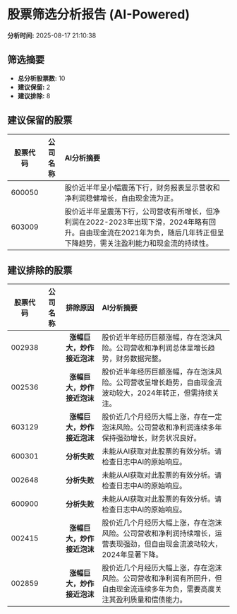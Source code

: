 # 股票筛选分析报告 (AI-Powered)

**分析时间:** 2025-08-17 21:10:38

## 筛选摘要

- **总分析股票数:** 10
- **建议保留:** 2
- **建议排除:** 8

## 建议保留的股票

| 股票代码 | 公司名称 | AI分析摘要 |
|:---:|:---:|:---|
| 600050 |  | 股价近半年呈小幅震荡下行，财务报表显示营收和净利润稳健增长，自由现金流为正。 |
| 603009 |  | 股价近半年呈震荡下行，公司营收有所增长，但净利润在2022-2023年出现下滑，2024年略有回升。自由现金流在2021年为负，随后几年转正但呈下降趋势，需关注盈利能力和现金流的持续性。 |

## 建议排除的股票

| 股票代码 | 公司名称 | 排除原因 | AI分析摘要 |
|:---:|:---:|:---:|:---|
| 002938 |  | **涨幅巨大，炒作接近泡沫** | 股价近半年经历巨额涨幅，存在泡沫风险。公司营收和净利润总体呈增长趋势，财务数据完整。 |
| 002536 |  | **涨幅巨大，炒作接近泡沫** | 股价近半年经历巨额涨幅，存在泡沫风险。公司营收呈增长趋势，自由现金流波动较大，2024年转正，但需持续关注。 |
| 603129 |  | **涨幅巨大，炒作接近泡沫** | 股价近几个月经历大幅上涨，存在一定泡沫风险。公司营收和净利润连续多年保持强劲增长，财务状况良好。 |
| 600301 |  | **分析失败** | 未能从AI获取对此股票的有效分析。请检查日志中AI的原始响应。 |
| 002648 |  | **分析失败** | 未能从AI获取对此股票的有效分析。请检查日志中AI的原始响应。 |
| 600900 |  | **分析失败** | 未能从AI获取对此股票的有效分析。请检查日志中AI的原始响应。 |
| 002415 |  | **涨幅巨大，炒作接近泡沫** | 股价近几个月经历大幅上涨，存在泡沫风险。公司营收和净利润持续增长，运营表现强劲，但自由现金流波动较大，2024年显著下降。 |
| 002859 |  | **涨幅巨大，炒作接近泡沫** | 股价近几个月经历大幅上涨，存在泡沫风险。公司营收和净利润有所回升，但自由现金流连续多年为负，需要高度关注其盈利质量和偿债能力。 |
